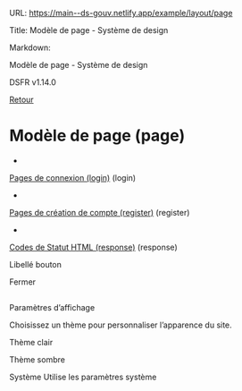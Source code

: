 URL:
https://main--ds-gouv.netlify.app/example/layout/page

Title:
Modèle de page - Système de design

Markdown:


Modèle de page - Système de design


DSFR v1.14.0


[Retour](../)


# Modèle de page (page)


-
[Pages de connexion (login)](login/) (login)


-
[Pages de création de compte (register)](register/) (register)


-
[Codes de Statut HTML (response)](response/) (response)


Libellé bouton


Fermer


##
Paramètres d’affichage


Choisissez un thème pour personnaliser l’apparence du site.


Thème clair


Thème sombre


Système
Utilise les paramètres système